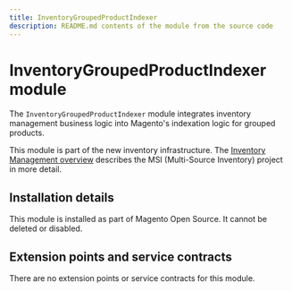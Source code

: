 ```yaml
---
title: InventoryGroupedProductIndexer
description: README.md contents of the module from the source code
---
```


# InventoryGroupedProductIndexer module

The `InventoryGroupedProductIndexer` module integrates inventory management business logic into Magento's indexation logic for grouped products.

This module is part of the new inventory infrastructure. The
[Inventory Management overview](https://developer.adobe.com/commerce/webapi/rest/inventory/)
describes the MSI (Multi-Source Inventory) project in more detail.

## Installation details

This module is installed as part of Magento Open Source. It cannot be deleted or disabled.

## Extension points and service contracts

There are no extension points or service contracts for this module.

